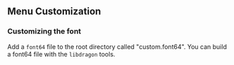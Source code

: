 ## Menu Customization

### Customizing the font
Add a `font64` file to the root directory called "custom.font64". You can build a font64 file with the `libdragon` tools.
